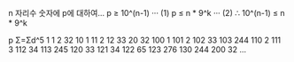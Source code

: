 n 자리수 숫자에 p에 대하여...
    p ≥ 10^(n-1)    ··· (1)
    p ≤ n * 9^k     ··· (2)
    ∴ 10^(n-1) ≤ n * 9^k

p       Σ=Σd^5
1       1
2       32
10      1
11      2
12      33
20      32
100     1
101     2
102     33
103     244
110     2
111     3
112     34
113     245
120     33
121     34
122     65
123     276
130     244
200     32
...